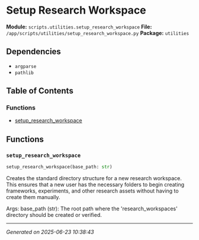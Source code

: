 # Setup Research Workspace

**Module:** `scripts.utilities.setup_research_workspace`
**File:** `/app/scripts/utilities/setup_research_workspace.py`
**Package:** `utilities`

## Dependencies

- `argparse`
- `pathlib`

## Table of Contents

### Functions
- [setup_research_workspace](#setup-research-workspace)

## Functions

### `setup_research_workspace`
```python
setup_research_workspace(base_path: str)
```

Creates the standard directory structure for a new research workspace.
This ensures that a new user has the necessary folders to begin
creating frameworks, experiments, and other research assets without
having to create them manually.

Args:
    base_path (str): The root path where the 'research_workspaces'
                     directory should be created or verified.

---

*Generated on 2025-06-23 10:38:43*